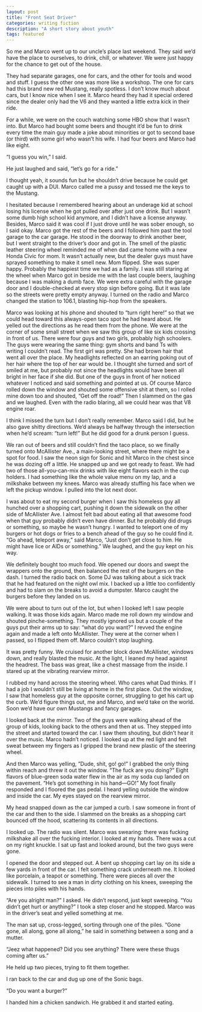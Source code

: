 ```yaml
---
layout: post
title: "Front Seat Driver"
categories: writing fiction
description: "A short story about youth"
tags: featured
---
```


So me and Marco went up to our uncle’s place last weekend. They said we’d have the place to ourselves, to drink, chill, or whatever. We were just happy for the chance to get out of the house.

They had separate garages, one for cars, and the other for tools and wood and stuff. I guess the other one was more like a workshop. The one for cars had this brand new red Mustang, really spotless. I don’t know much about cars, but I know nice when I see it. Marco heard they had it special ordered since the dealer only had the V6 and they wanted a little extra kick in their ride.

For a while, we were on the couch watching some HBO show that I wasn’t into. But Marco had bought some beers and thought it’d be fun to drink every time the main guy made a joke about minorities or got to second base (or third) with some girl who wasn’t his wife. I had four beers and Marco had like eight.

“I guess you win,” I said.

He just laughed and said, “let’s go for a ride.”

I thought yeah, it sounds fun but he shouldn’t drive because he could get caught up with a DUI. Marco called me a pussy and tossed me the keys to the Mustang.

I hesitated because I remembered hearing about an underage kid at school losing his license when he got pulled over after just one drink. But I wasn’t some dumb high school kid anymore, and I didn’t have a license anyway. Besides, Marco said it was cool if I just drove until he was sober enough, so I said okay.
Marco got the rest of the beers and I followed him past the tool garage to the car garage. He stood in the doorway to drink another beer, but I went straight to the driver’s door and got in.
The smell of the plastic leather steering wheel reminded me of when dad came home with a new Honda Civic for mom. It wasn’t actually new, but the dealer guys must have sprayed something to make it smell new. Mom flipped. She was super happy. Probably the happiest time we had as a family. I was still staring at the wheel when Marco got in beside me with the last couple beers, laughing because I was making a dumb face.
We were extra careful with the garage door and I double-checked at every stop sign before going. But it was late so the streets were pretty empty anyway. I turned on the radio and Marco changed the station to 106.1, blasting hip-hop from the speakers.

Marco was looking at his phone and shouted to “turn right here!” so that we could head toward this always-open taco spot he had heard about. He yelled out the directions as he read them from the phone.
We were at the corner of some small street when we saw this group of like six kids crossing in front of us. There were four guys and two girls, probably high schoolers. The guys were wearing the same thing: gym shorts and band Ts with writing I couldn’t read. The first girl was pretty. She had brown hair that went all over the place. My headlights reflected on an earring poking out of her hair where the top of her ear would be. I thought she turned and sort of smiled at me, but probably not since the headlights would have been all bright in her face if she did. But one of the guys in front of her noticed whatever I noticed and said something and pointed at us.
Of course Marco rolled down the window and shouted some offensive shit at them, so I rolled mine down too and shouted, “Get off the road!” Then I slammed on the gas and we laughed. Even with the radio blaring, all we could hear was that V8 engine roar.

I think I missed the turn but I don’t really remember. Marco said I did, but he also gave shitty directions. We’d always be halfway through the intersection when he’d scream: “turn left!” But he did good for a drunk person I guess.

We ran out of beers and still couldn’t find the taco place, so we finally turned onto McAllister Ave., a main-looking street, where there might be a spot for food. I saw the neon sign for Sonic and hit Marco in the chest since he was dozing off a little. He snapped up and we got ready to feast.
We had two of those all-you-can-mix drinks with like eight flavors each in the cup holders. I had something like the whole value menu on my lap, and a milkshake between my knees. Marco was already stuffing his face when we left the pickup window. I pulled into the lot next door.

I was about to eat my second burger when I saw this homeless guy all hunched over a shopping cart, pushing it down the sidewalk on the other side of McAllister Ave. I almost felt bad about eating all that awesome food when that guy probably didn’t even have dinner. But he probably did drugs or something, so maybe he wasn’t hungry. I wanted to teleport one of my burgers or hot dogs or fries to a bench ahead of the guy so he could find it.
“Go ahead, teleport away,” said Marco, “Just don’t get close to him. He might have lice or AIDs or something.” We laughed, and the guy kept on his way.

We definitely bought too much food. We opened our doors and swept the wrappers onto the ground, then balanced the rest of the burgers on the dash. I turned the radio back on. Some DJ was talking about a sick track that he had featured on the night owl mix. I backed up a little too confidently and had to slam on the breaks to avoid a dumpster. Marco caught the burgers before they landed on us.

We were about to turn out of the lot, but when I looked left I saw people walking. It was those kids again. Marco made me roll down my window and shouted pinche-something. They mostly ignored us but a couple of the guys put their arms up to say: “what do you want?” I revved the engine again and made a left onto McAllister. They were at the corner when I passed, so I flipped them off. Marco couldn’t stop laughing.

It was pretty funny. We cruised for another block down McAllister, windows down, and really blasted the music. At the light, I leaned my head against the headrest. The bass was great, like a chest massage from the inside. I stared up at the vibrating rearview mirror.

I rubbed my hand across the steering wheel. Who cares what Dad thinks. If I had a job I wouldn’t still be living at home in the first place. Out the window, I saw that homeless guy at the opposite corner, struggling to get his cart up the curb. We’d figure things out, me and Marco, and we’d take on the world. Soon we’d have our own Mustangs and fancy garages.

I looked back at the mirror. Two of the guys were walking ahead of the group of kids, looking back to the others and then at us. They stepped into the street and started toward the car. I saw them shouting, but didn’t hear it over the music. Marco hadn’t noticed. I looked up at the red light and felt sweat between my fingers as I gripped the brand new plastic of the steering wheel.

And then Marco was yelling, ”Dude, shit, go! go!” I grabbed the only thing within reach and threw it out the window. “The fuck are you doing?” Eight flavors of blue-green soda water flew in the air as my soda cup landed on the pavement. “He’s got something in his hand—GO!” My foot finally responded and I floored the gas pedal. I heard yelling outside the window and inside the car. My eyes stayed on the rearview mirror.

My head snapped down as the car jumped a curb. I saw someone in front of the car and then to the side. I slammed on the breaks as a shopping cart bounced off the hood, scattering its contents in all directions.

I looked up. The radio was silent. Marco was swearing: there was fucking milkshake all over the fucking interior. I looked at my hands. There was a cut on my right knuckle. I sat up fast and looked around, but the two guys were gone.

I opened the door and stepped out. A bent up shopping cart lay on its side a few yards in front of the car. I felt something crack underneath me. It looked like porcelain, a teapot or something. There were pieces all over the sidewalk. I turned to see a man in dirty clothing on his knees, sweeping the pieces into piles with his hands.

“Are you alright man?” I asked. He didn’t respond, just kept sweeping. “You didn’t get hurt or anything?” I took a step closer and he stopped. Marco was in the driver’s seat and yelled something at me. 

The man sat up, cross-legged, sorting through one of the piles. “Gone gone, all along, gone all along,” he said in something between a song and a mutter.

“Jeez what happened? Did you see anything? There were these thugs coming after us.”

He held up two pieces, trying to fit them together. 

I ran back to the car and dug up one of the Sonic bags.

“Do you want a burger?”

I handed him a chicken sandwich. He grabbed it and started eating.
